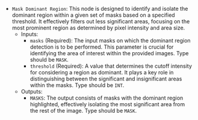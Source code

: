 - `Mask Dominant Region`: This node is designed to identify and isolate the dominant region within a given set of masks based on a specified threshold. It effectively filters out less significant areas, focusing on the most prominent region as determined by pixel intensity and area size.
    - Inputs:
        - `masks` (Required): The input masks on which the dominant region detection is to be performed. This parameter is crucial for identifying the area of interest within the provided images. Type should be `MASK`.
        - `threshold` (Required): A value that determines the cutoff intensity for considering a region as dominant. It plays a key role in distinguishing between the significant and insignificant areas within the masks. Type should be `INT`.
    - Outputs:
        - `MASKS`: The output consists of masks with the dominant region highlighted, effectively isolating the most significant area from the rest of the image. Type should be `MASK`.
